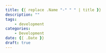```yaml
---
title: {{ replace .Name "-" " " | title }}
description: ""
tags:
    - development
categories:
    - Development
date: {{ .Date }}
draft: true
---
```


